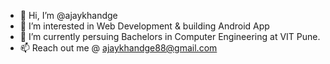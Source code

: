 - 👋 Hi, I’m @ajaykhandge
- 👀 I’m interested in Web Development & building Android App
- 🌱 I’m currently persuing Bachelors in Computer Engineering at VIT Pune.
- 📫 Reach out me @ ajaykhandge88@gmail.com

<!---
ajaykhandge/ajaykhandge is a ✨ special ✨ repository because its `README.md` (this file) appears on your GitHub profile.
You can click the Preview link to take a look at your changes.
--->
